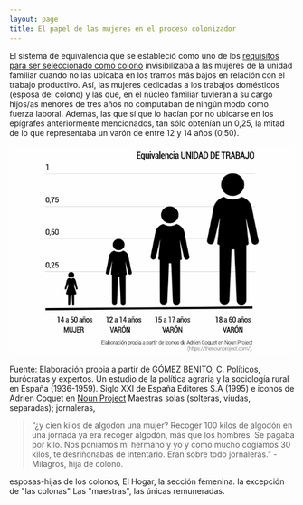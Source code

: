 ```yaml
---
layout: page
title: El papel de las mujeres en el proceso colonizador
---
```

El sistema de equivalencia que se estableció como uno de los [requisitos para ser seleccionado como colono](https://medialab-prado.github.io/poblados-colonizacion-colonias-penitenciarias/colono.html) invisibilizaba a las mujeres de la unidad familiar cuando no las ubicaba en los tramos más bajos en relación con el trabajo productivo. Así, las mujeres dedicadas a los trabajos domésticos (esposa del colono) y las que, en el núcleo familiar tuvieran a su cargo hijos/as menores de tres años no computaban de ningún modo como fuerza laboral. Además, las que sí que lo hacían por no ubicarse en los epígrafes anteriormente mencionados, tan sólo obtenían un 0,25, la mitad de lo que representaba un varón de entre 12 y 14 años (0,50).



![Unidades de trabajo](images/Unidadestrabajo.jpg)

Fuente: Elaboración propia a partir de GÓMEZ BENITO, C. Políticos, burócratas y expertos. Un estudio de la política agraria y la sociología rural en España (1936-1959). Siglo XXI de España Editores S.A (1995) e iconos de Adrien Coquet en [Noun Project](http://thenounproject.com)
Maestras solas (solteras, viudas, separadas); 
jornaleras,
>“¿y cien kilos de algodón una mujer? Recoger 100 kilos de algodón en una jornada ya era recoger algodón, más que los hombres. Se pagaba por kilo. Nos poníamos mi hermano y yo y como mucho cogíamos 30 kilos, te desriñonabas de intentarlo. Eran sobre todo jornaleras.” -Milagros, hija de colono.

esposas-hijas de los colonos, El Hogar, la sección femenina. 
la excepción de "las colonas"
Las "maestras", las únicas remuneradas. 
